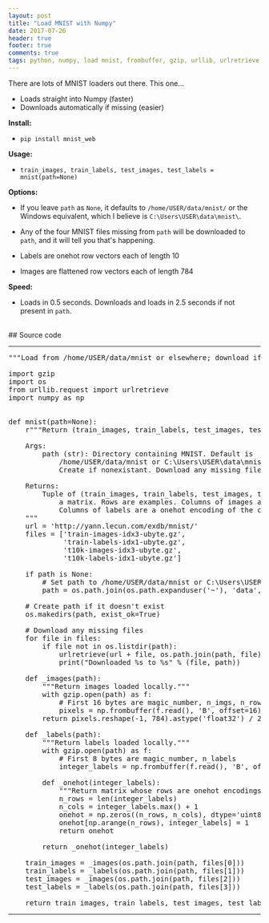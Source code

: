 ```yaml
---
layout: post
title: "Load MNIST with Numpy"
date: 2017-07-26
header: true
footer: true
comments: true
tags: python, numpy, load mnist, frombuffer, gzip, urllib, urlretrieve
---
```


There are lots of MNIST loaders out there. This one...

* Loads straight into Numpy (faster)
* Downloads automatically if missing (easier)

**Install:**

* `pip install mnist_web`

**Usage:**

* `train_images, train_labels, test_images, test_labels = mnist(path=None)`

**Options:**

* If you leave `path` as `None`, it defaults to `/home/USER/data/mnist/` or the Windows equivalent, which I believe is `C:\Users\USER\data\mnist\`.

* Any of the four MNIST files missing from `path` will be downloaded to `path`, and it will tell you that's happening.

* Labels are onehot row vectors each of length 10

* Images are flattened row vectors each of length 784

**Speed:**

* Loads in 0.5 seconds. Downloads and loads in 2.5 seconds if not present in `path`.

<br>
## Source code

---

<pre class="prettyprint">
"""Load from /home/USER/data/mnist or elsewhere; download if missing."""

import gzip
import os
from urllib.request import urlretrieve
import numpy as np


def mnist(path=None):
    r"""Return (train_images, train_labels, test_images, test_labels).

    Args:
        path (str): Directory containing MNIST. Default is
            /home/USER/data/mnist or C:\Users\USER\data\mnist.
            Create if nonexistant. Download any missing files.

    Returns:
        Tuple of (train_images, train_labels, test_images, test_labels), each
            a matrix. Rows are examples. Columns of images are pixel values.
            Columns of labels are a onehot encoding of the correct class.
    """
    url = 'http://yann.lecun.com/exdb/mnist/'
    files = ['train-images-idx3-ubyte.gz',
             'train-labels-idx1-ubyte.gz',
             't10k-images-idx3-ubyte.gz',
             't10k-labels-idx1-ubyte.gz']

    if path is None:
        # Set path to /home/USER/data/mnist or C:\Users\USER\data\mnist
        path = os.path.join(os.path.expanduser('~'), 'data', 'mnist')

    # Create path if it doesn't exist
    os.makedirs(path, exist_ok=True)

    # Download any missing files
    for file in files:
        if file not in os.listdir(path):
            urlretrieve(url + file, os.path.join(path, file))
            print("Downloaded %s to %s" % (file, path))

    def _images(path):
        """Return images loaded locally."""
        with gzip.open(path) as f:
            # First 16 bytes are magic_number, n_imgs, n_rows, n_cols
            pixels = np.frombuffer(f.read(), 'B', offset=16)
        return pixels.reshape(-1, 784).astype('float32') / 255

    def _labels(path):
        """Return labels loaded locally."""
        with gzip.open(path) as f:
            # First 8 bytes are magic_number, n_labels
            integer_labels = np.frombuffer(f.read(), 'B', offset=8)

        def _onehot(integer_labels):
            """Return matrix whose rows are onehot encodings of integers."""
            n_rows = len(integer_labels)
            n_cols = integer_labels.max() + 1
            onehot = np.zeros((n_rows, n_cols), dtype='uint8')
            onehot[np.arange(n_rows), integer_labels] = 1
            return onehot

        return _onehot(integer_labels)

    train_images = _images(os.path.join(path, files[0]))
    train_labels = _labels(os.path.join(path, files[1]))
    test_images = _images(os.path.join(path, files[2]))
    test_labels = _labels(os.path.join(path, files[3]))

    return train_images, train_labels, test_images, test_labels
</pre>

---


<br>